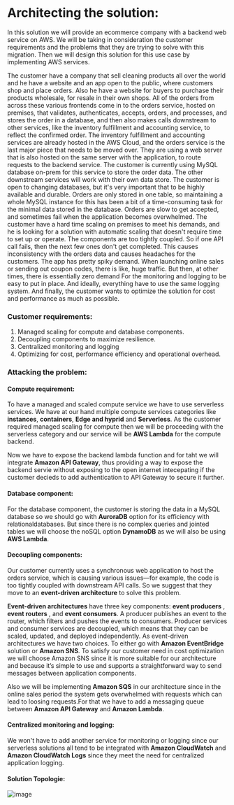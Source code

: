 # Architecting the solution:
In this solution we will provide an ecommerce company with a backend web service on AWS.
We will be taking in consideration the customer requirements and the problems that they are
trying to solve with this migration.
Then we will design this solution for this use case by implementing AWS services.

The customer have a company that sell cleaning products all over the world and he have a
website and an app open to the public, where customers shop and place orders.
Also he have a website for buyers to purchase their products wholesale, for resale in
their own shops.
All of the orders from across these various frontends come in to the orders service, 
hosted on premises, that validates, authenticates, accepts, orders, and processes, and 
stores the order in a database, and then also makes calls downstream to other services, like
the inventory fulfillment and accounting service, to reflect the confirmed order.
The inventory fulfillment and accounting services are already hosted in the AWS Cloud, 
and the orders service is the last major piece that needs to be moved over. 
They are using a web server that is also hosted on the same server with the application,
to route requests to the backend service.
The customer is currently using MySQL database on-prem for this service to store the order
data. 
The other downstream services will work with their own data store. The customer is open to 
changing databases, but it's very important that to be highly available and durable. 
Orders are only stored in one table, so maintaining a whole MySQL instance for this has
been a bit of a time-consuming task for the minimal data stored in the database.
Orders are slow to get accepted, and sometimes fail when the application becomes overwhelmed.
The customer have a hard time scaling on premises to meet his demands, and he is looking for
a solution with automatic scaling that doesn't require time to set up or operate. 
The components are too tightly coupled. So if one API call fails, then the next few ones 
don't get completed. This causes inconsistency with the orders data and causes 
headaches for the customers.
The app has pretty spiky demand. When launching online sales or sending out coupon codes,
there is like, huge traffic. But then, at other times, there is essentially zero demand
For the monitoring and logging to be easy to put in place. And ideally, everything have
to use the same logging system.
And finally, the customer wants to optimize the solution for cost and performance as much
as possible.
### Customer requirements:

1. Managed scaling for compute and database components.
2. Decoupling components to maximize resilience.
3. Centralized monitoring and logging
4. Optimizing for cost, performance efficiency and operational overhead.

### Attacking the problem:

#### Compute requirement:
To have a managed and scaled compute service we have to use serverless services.
We have at our hand multiple compute services categories like **instances**, 
**containers**, **Edge and  hyprid** and **Serverless**.
As the customer required managed scaling for compute then we will be proceeding with
the serverless category and our service will be **AWS Lambda** for the compute backend.

Now we have to expose the backend lambda function and for taht we will integrate 
**Amazon API Gateway**, thus providing a way to expose the backend servie without exposing 
to the open internet intecepating if the customer decieds to add authentication to 
API Gateway to secure it further.
	
#### Database component:
For the database component, the customer is storing  the data in a MySQL database so we should go with **AuroraDB** option 
for its efficiency with relationaldatabases. But since there is no complex queries and jointed tables we will choose the 
noSQL option **DynamoDB** as we will also be using **AWS Lambda**.

#### Decoupling components:
Our customer currently uses a synchronous web application to host the orders service, which is causing various issues—for 
example, the code is too tightly coupled with downstream API calls. So we suggest that they move to an **event-driven architecture** 
to solve this problem.

**Event-driven architectures** have three key components: **event producers** , **event routers** , and **event consumers**. 
A producer publishes an event to the router, which filters and pushes the events to consumers. 
Producer services and consumer services are decoupled, which means that they can be scaled, updated, and deployed 
independently. 
As event-driven architectures we have two choices. To either go with **Amazon EventBridge** solution or **Amazon SNS**.
To satisfy our customer need in cost optimization we will choose Amazon SNS since it is more suitable for our architecture 
and because it’s simple to use and supports a straightforward way to send messages between application components. 

Also we will be implementing **Amazon SQS** in our architecture since in the online sales period the system gets overwhelmed 
with requests which can lead to loosing requests.For that we have to add a messaging queue between **Amazon API Gateway** and 
**Amazon Lambda**. 

#### Centralized monitoring and logging:

We won't have to add another service for monitoring or logging since our serverless solutions all tend to be integrated 
with **Amazon CloudWatch** and **Amazon CloudWatch Logs** since they meet the need for centralized application logging.

#### Solution Topologie: 

![image](architecture.png "Serverless Backend solution")
